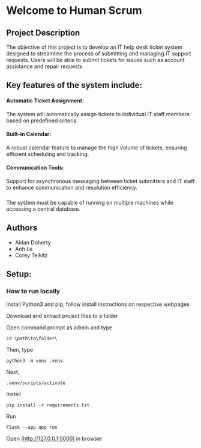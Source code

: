# Welcome to Human Scrum
## Project Description
The objective of this project is to develop an IT help desk ticket system designed to streamline the process of submitting and managing IT support requests. Users will be able to submit tickets for issues such as account assistance and repair requests.

## Key features of the system include:
  <h4>Automatic Ticket Assignment: </h4> The system will automatically assign tickets to individual IT staff members based on predefined criteria.
  <h4>Built-in Calendar:  </h4> A robust calendar feature to manage the high volume of tickets, ensuring efficient scheduling and tracking.
  <h4>Communication Tools:  </h4> Support for asynchronous messaging between ticket submitters and IT staff to enhance communication and resolution efficiency.
<h3></h3>
The system must be capable of running on multiple machines while accessing a central database. 

## Authors
- Aidan Doherty
- Anh Le
- Corey Telkitz

## Setup:
### How to run locally

Install Python3 and pip, follow install instructions on respective webpages

Download and extract project files to a folder

Open command prompt as admin and type 
```shell
cd \path\to\folder\
```
Then, type
```shell
python3 -m venv .venv
```
Next,
```shell
.venv/scripts/activate
```
Install
```shell
pip install -r requirements.txt
```
Run
```shell
Flask --app app run
```
Open [http://127.0.0.1:5000] in browser
